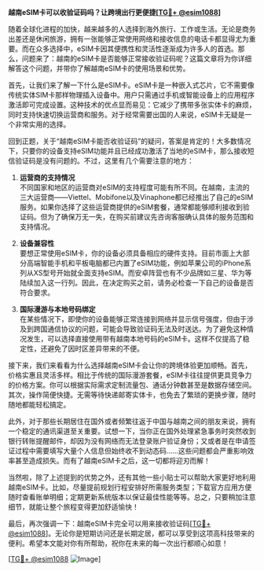 **越南eSIM卡可以收验证码吗？让跨境出行更便捷[[TG💪+ @esim1088](https://t.me/s/esim1088)]**

随着全球化进程的加快，越来越多的人选择到海外旅行、工作或生活。无论是商务出差还是休闲旅游，拥有一张能够正常使用网络和接收信息的电话卡都显得尤为重要。而在众多选择中，eSIM卡因其便携性和灵活性逐渐成为许多人的首选。那么，问题来了：越南的eSIM卡是否能够正常接收验证码呢？这篇文章将为你详细解答这个问题，并带你了解越南eSIM卡的使用场景和优势。

首先，让我们来了解一下什么是eSIM卡。eSIM卡是一种嵌入式芯片，它不需要像传统实体SIM卡那样物理插入设备中。用户只需通过手机或智能设备上的应用程序激活即可完成设置。这种技术的优点显而易见：它减少了携带多张实体卡的麻烦，同时支持快速切换运营商和服务。对于经常需要出国的人来说，eSIM卡无疑是一个非常实用的选择。

回到正题，关于“越南eSIM卡能否收验证码”的疑问，答案是肯定的！大多数情况下，只要你的设备支持eSIM功能并且已经成功激活了当地的eSIM卡，那么接收短信验证码是没有问题的。不过，这里有几个需要注意的地方：

1. **运营商的支持情况**  
   不同国家和地区的运营商对eSIM的支持程度可能有所不同。在越南，主流的三大运营商——Viettel、Mobifone以及Vinaphone都已经推出了自己的eSIM服务。如果你选择了这些运营商提供的eSIM套餐，通常都能够顺利接收到验证码。但为了确保万无一失，在购买前建议先咨询客服确认具体的服务范围和支持情况。

2. **设备兼容性**  
   要想正常使用eSIM卡，你的设备必须具备相应的硬件支持。目前市面上大部分高端智能手机和平板电脑都已内置了eSIM功能，例如苹果公司的iPhone系列从XS型号开始就全面支持eSIM。而安卓阵营也有不少品牌如三星、华为等陆续加入这一行列。因此，在决定购买之前，请务必检查一下自己的设备是否符合要求。

3. **国际漫游与本地号码绑定**  
   在某些情况下，即使你的设备能够正常连接到网络并显示信号强度，但由于涉及到跨国通信协议的问题，可能会导致验证码无法及时送达。为了避免这种情况发生，可以选择直接使用带有越南本地号码的eSIM卡。这样不仅提高了稳定性，还避免了因时区差异带来的不便。

接下来，我们来看看为什么选择越南eSIM卡会让你的跨境体验更加顺畅。首先，价格实惠且灵活多样。相比于传统的国际漫游套餐，eSIM卡往往提供更具竞争力的价格方案。你可以根据实际需求定制流量包、通话分钟数甚至是数据存储空间。其次，操作简便快捷。无需等待快递邮寄实体卡，也免去了繁琐的更换步骤，随时随地都能轻松搞定。

此外，对于那些长期居住在国外或者频繁往返于中国与越南之间的朋友来说，拥有一个稳定的通讯渠道至关重要。试想一下，当你正在国外处理紧急事务时突然收到银行转账提醒邮件，却因为没有网络而无法登录账户验证身份；又或者是在申请签证过程中需要填写大量个人信息但始终收不到动态码……这些问题都会严重影响效率甚至造成损失。而有了越南eSIM卡之后，这一切都将迎刃而解！

当然啦，除了上述提到的优势之外，还有其他一些小贴士可以帮助大家更好地利用越南eSIM卡。比如，尽量提前规划行程安排好所需服务类型；下载官方应用方便随时查看账单明细；定期更新系统版本以保证最佳性能等等。总之，只要稍加注意细节，就能让整个旅程变得更加舒适愉快！

最后，再次强调一下：越南eSIM卡完全可以用来接收验证码[[TG💪+ @esim1088](https://t.me/s/esim1088)]。无论你是短期访问还是长期定居，都可以享受到这项高科技带来的便利。希望本文能对你有所帮助，祝你在未来的每一次出行都顺心如意！ 

[[TG💪+ @esim1088](https://t.me/s/esim1088) ![Image](https://i.postimg.cc/4NQfJmqS/Snipaste-2025-05-13-00-14-12.png)]